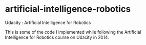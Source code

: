 # artificial-intelligence-robotics
Udacity : Artificial Intelligence for Robotics

This is some of the code I implemented while following the Artificial Intelligence for Robotics course on Udacity in 2014.
